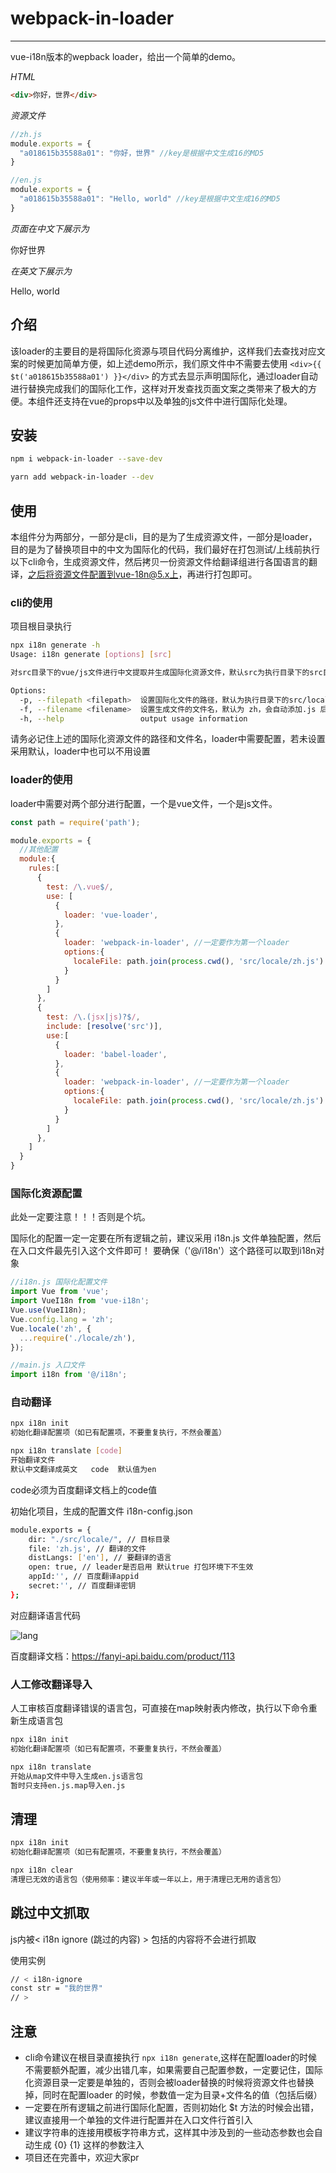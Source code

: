 # webpack-in-loader

---

vue-i18n版本的wepback loader，给出一个简单的demo。

*HTML*

```html
<div>你好，世界</div>
```

*资源文件*

```javascript
//zh.js
module.exports = {
  "a018615b35588a01": "你好，世界" //key是根据中文生成16的MD5
}

//en.js
module.exports = {
  "a018615b35588a01": "Hello, world" //key是根据中文生成16的MD5
}
```

*页面在中文下展示为*

你好世界

*在英文下展示为*

Hello, world

## 介绍

该loader的主要目的是将国际化资源与项目代码分离维护，这样我们去查找对应文案的时候更加简单方便，如上述demo所示，我们原文件中不需要去使用 `<div>{{ $t('a018615b35588a01') }}</div>` 的方式去显示声明国际化，通过loader自动进行替换完成我们的国际化工作，这样对开发查找页面文案之类带来了极大的方便。本组件还支持在vue的props中以及单独的js文件中进行国际化处理。

## 安装

```bash
npm i webpack-in-loader --save-dev

yarn add webpack-in-loader --dev
```

## 使用

本组件分为两部分，一部分是cli，目的是为了生成资源文件，一部分是loader，目的是为了替换项目中的中文为国际化的代码，我们最好在打包测试/上线前执行以下cli命令，生成资源文件，然后拷贝一份资源文件给翻译组进行各国语言的翻译，之后将资源文件配置到vue-18n@5.x上，再进行打包即可。

### cli的使用

项目根目录执行

```bash
npx i18n generate -h
Usage: i18n generate [options] [src]

对src目录下的vue/js文件进行中文提取并生成国际化资源文件，默认src为执行目录下的src目录

Options:
  -p, --filepath <filepath>  设置国际化文件的路径，默认为执行目录下的src/locale目录，请务必设置一个单独的目录来放置国际化资源文件
  -f, --filename <filename>  设置生成文件的文件名，默认为 zh，会自动添加.js 后缀
  -h, --help                 output usage information
```

请务必记住上述的国际化资源文件的路径和文件名，loader中需要配置，若未设置采用默认，loader中也可以不用设置

### loader的使用

loader中需要对两个部分进行配置，一个是vue文件，一个是js文件。

```javascript
const path = require('path');

module.exports = {
  //其他配置
  module:{
    rules:[
      {
        test: /\.vue$/,
        use: [
          {
            loader: 'vue-loader',
          },
          {
            loader: 'webpack-in-loader', //一定要作为第一个loader
            options:{
              localeFile: path.join(process.cwd(), 'src/locale/zh.js') //与cli中相同，若生成的时候保持默认，则不需要配置
            }
          }
        ]
      },
      {
        test: /\.(jsx|js)?$/,
        include: [resolve('src')],
        use:[
          {
            loader: 'babel-loader',
          },
          {
            loader: 'webpack-in-loader', //一定要作为第一个loader
            options:{
              localeFile: path.join(process.cwd(), 'src/locale/zh.js') //与cli中相同，若生成的时候保持默认，则不需要配置
            }
          }
        ]
      },
    ]
  }
}
```

### 国际化资源配置

此处一定要注意！！！否则是个坑。

国际化的配置一定一定要在所有逻辑之前，建议采用 i18n.js 文件单独配置，然后在入口文件最先引入这个文件即可！
要确保（'@/i18n'）这个路径可以取到i18n对象

```javascript
//i18n.js 国际化配置文件
import Vue from 'vue';
import VueI18n from 'vue-i18n';
Vue.use(VueI18n);
Vue.config.lang = 'zh';
Vue.locale('zh', {
  ...require('./locale/zh'),
});

//main.js 入口文件
import i18n from '@/i18n';

```


### 自动翻译

```bash
npx i18n init 
初始化翻译配置项（如已有配置项，不要重复执行，不然会覆盖）

npx i18n translate [code]
开始翻译文件 
默认中文翻译成英文   code  默认值为en
```
code必须为百度翻译文档上的code值

初始化项目，生成的配置文件 i18n-config.json
```bash
module.exports = {
    dir: "./src/locale/", // 目标目录
    file: 'zh.js', // 翻译的文件
    distLangs: ['en'], // 要翻译的语言
    open: true, // leader是否启用 默认true 打包环境下不生效
    appId:'', // 百度翻译appid
    secret:'', // 百度翻译密钥
};
```

对应翻译语言代码

![lang](./screenshot/lang.jpg)


百度翻译文档：https://fanyi-api.baidu.com/product/113


### 人工修改翻译导入
人工审核百度翻译错误的语言包，可直接在map映射表内修改，执行以下命令重新生成语言包

```bash
npx i18n init 
初始化翻译配置项（如已有配置项，不要重复执行，不然会覆盖）

npx i18n translate
开始从map文件中导入生成en.js语言包
暂时只支持en.js.map导入en.js
```

## 清理
```bash
npx i18n init 
初始化翻译配置项（如已有配置项，不要重复执行，不然会覆盖）

npx i18n clear 
清理已无效的语言包（使用频率：建议半年或一年以上，用于清理已无用的语言包）
```


## 跳过中文抓取
js内被< i18n ignore  (跳过的内容) >  包括的内容将不会进行抓取

使用实例
```bash
// < i18n-ignore
const str = "我的世界"
// >
```


## 注意

- cli命令建议在根目录直接执行 `npx i18n generate`,这样在配置loader的时候不需要额外配置，减少出错几率，如果需要自己配置参数，一定要记住，国际化资源目录一定要是单独的，否则会被loader替换的时候将资源文件也替换掉，同时在配置loader 的时候，参数值一定为目录+文件名的值（包括后缀）
- 一定要在所有逻辑之前进行国际化配置，否则初始化 $t 方法的时候会出错，建议直接用一个单独的文件进行配置并在入口文件行首引入
- 建议字符串的连接用模板字符串方式，这样其中涉及到的一些动态参数也会自动生成 {0} {1} 这样的参数注入
- 项目还在完善中，欢迎大家pr

